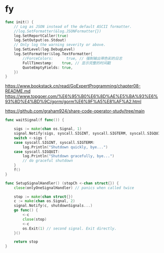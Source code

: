 # fy


```go
func init() {
	// Log as JSON instead of the default ASCII formatter.
	//log.SetFormatter(&log.JSONFormatter{})
	log.SetReportCaller(true)
	log.SetOutput(os.Stdout)
	// Only log the warning severity or above.
	log.SetLevel(log.DebugLevel)
	log.SetFormatter(&log.TextFormatter{
		//ForceColors:      true, // 强制输出带色彩的日志
		FullTimestamp:    true, // 显示完整的时间戳
		QuoteEmptyFields: true,
	})
}
```

https://www.bookstack.cn/read/GoExpertProgramming/chapter08-README.md
https://www.topgoer.com/%E6%95%B0%E6%8D%AE%E5%BA%93%E6%93%8D%E4%BD%9C/gorm/gorm%E6%9F%A5%E8%AF%A2.html

https://github.com/graham924/share-code-operator-study/tree/main

```go
func waitSignal(f func()) {

	sigs := make(chan os.Signal, 1)
	signal.Notify(sigs, syscall.SIGINT, syscall.SIGTERM, syscall.SIGQUIT)
	switch <-sigs {
	case syscall.SIGINT, syscall.SIGTERM:
		log.Println("Shutdown quickly, bye...")
	case syscall.SIGQUIT:
		log.Println("Shutdown gracefully, bye...")
		// do graceful shutdown
	}
	f()
}

func SetupSignalHandler() (stopCh <-chan struct{}) {
	close(onlyOneSignalHandler) // panics when called twice

	stop := make(chan struct{})
	c := make(chan os.Signal, 2)
	signal.Notify(c, shutdownSignals...)
	go func() {
		<-c
		close(stop)
		<-c
		os.Exit(1) // second signal. Exit directly.
	}()

	return stop
}


```
